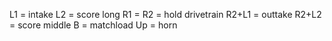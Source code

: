 L1 = intake
L2 = score long
R1 = 
R2 = hold drivetrain
R2+L1 = outtake
R2+L2 = score middle
B = matchload
Up = horn
